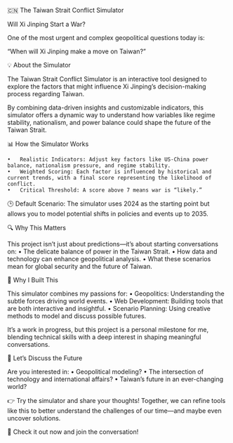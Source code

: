 🇨🇳 The Taiwan Strait Conflict Simulator

Will Xi Jinping Start a War?

One of the most urgent and complex geopolitical questions today is:

“When will Xi Jinping make a move on Taiwan?”

💡 About the Simulator

The Taiwan Strait Conflict Simulator is an interactive tool designed to explore the factors that might influence Xi Jinping’s decision-making process regarding Taiwan.

By combining data-driven insights and customizable indicators, this simulator offers a dynamic way to understand how variables like regime stability, nationalism, and power balance could shape the future of the Taiwan Strait.

📊 How the Simulator Works

	•	Realistic Indicators: Adjust key factors like US-China power balance, nationalism pressure, and regime stability.
	•	Weighted Scoring: Each factor is influenced by historical and current trends, with a final score representing the likelihood of conflict.
	•	Critical Threshold: A score above 7 means war is “likely.”

🕒 Default Scenario:
The simulator uses 2024 as the starting point but allows you to model potential shifts in policies and events up to 2035.

🔍 Why This Matters

This project isn’t just about predictions—it’s about starting conversations on:
	•	The delicate balance of power in the Taiwan Strait.
	•	How data and technology can enhance geopolitical analysis.
	•	What these scenarios mean for global security and the future of Taiwan.

🎯 Why I Built This

This simulator combines my passions for:
	•	Geopolitics: Understanding the subtle forces driving world events.
	•	Web Development: Building tools that are both interactive and insightful.
	•	Scenario Planning: Using creative methods to model and discuss possible futures.

It’s a work in progress, but this project is a personal milestone for me, blending technical skills with a deep interest in shaping meaningful conversations.

💬 Let’s Discuss the Future

Are you interested in:
	•	Geopolitical modeling?
	•	The intersection of technology and international affairs?
	•	Taiwan’s future in an ever-changing world?

👉 Try the simulator and share your thoughts!
Together, we can refine tools like this to better understand the challenges of our time—and maybe even uncover solutions.

🌟 Check it out now and join the conversation!
